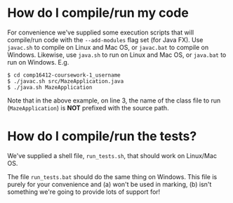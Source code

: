 
# How do I compile/run my code

For convenience we've supplied some execution scripts that will compile/run code with the `--add-modules` flag set (for Java FX). Use `javac.sh` to compile on Linux and Mac OS, or `javac.bat` to compile on Windows. Likewise, use `java.sh` to run on Linux and Mac OS, or `java.bat` to run on Windows. E.g.

```
$ cd comp16412-coursework-1_username
$ ./javac.sh src/MazeApplication.java  
$ ./java.sh MazeApplication
```

Note that in the above example, on line 3, the name of the class file to run (`MazeApplication`) is **NOT** prefixed with the source path.

# How do I compile/run the tests?

We've supplied a shell file, `run_tests.sh`, that should work on Linux/Mac OS.

The file `run_tests.bat` should do the same thing on Windows. This file is purely for your convenience and (a) won't be used in marking, (b) isn't something we're going to provide lots of support for!


